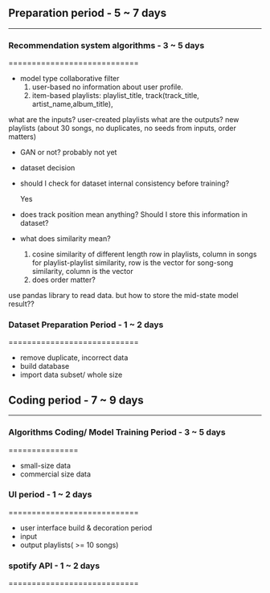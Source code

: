 
## Preparation period - 5 ~ 7 days
-------

### Recommendation system algorithms - 3 ~ 5 days
============================

- model type
  collaborative filter 
  1. user-based
    no information about user profile.
  2. item-based
    playlists: playlist_title, track(track_title, artist_name,album_title),

what are the inputs?
  user-created playlists
what are the outputs?
  new playlists (about 30 songs, no duplicates, no seeds from inputs, order matters)

- GAN or not?
probably not yet
- dataset decision

- should I check for dataset internal consistency before training?

  Yes

- does track position mean anything? Should I store this information in dataset?

- what does similarity mean? 
  1. cosine similarity of different length 
      row in playlists, column in songs
      for playlist-playlist similarity, row is the vector
      for song-song similarity, column is the vector
  2. does order matter?

 use pandas library to read data.
 but how to store the mid-state model result??

### Dataset Preparation Period - 1 ~ 2 days
============================

- remove duplicate, incorrect data
- build database
- import data subset/ whole size

## Coding period - 7 ~ 9 days
-------------

### Algorithms Coding/ Model Training Period - 3 ~ 5 days
===============
- small-size data 
- commercial size data 

### UI period - 1 ~ 2 days
============================
- user interface build & decoration period
- input 
- output playlists( >= 10 songs)

### spotify API - 1 ~ 2 days
============================








